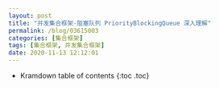 ```yaml
---
layout: post
title: "并发集合框架-阻塞队列 PriorityBlockingQueue 深入理解"
permalink: /blog/03615003
categories: [集合框架]
tags: [集合框架, 并发集合框架]
date: 2020-11-13 12:12:01
---
```


* Kramdown table of contents
{:toc .toc}
